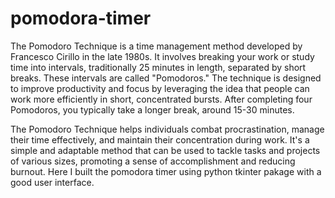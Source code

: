 # pomodora-timer
The Pomodoro Technique is a time management method developed by Francesco Cirillo in the late 1980s. It involves breaking your work or study time into intervals, traditionally 25 minutes in length, separated by short breaks. These intervals are called "Pomodoros." The technique is designed to improve productivity and focus by leveraging the idea that people can work more efficiently in short, concentrated bursts. After completing four Pomodoros, you typically take a longer break, around 15-30 minutes.

The Pomodoro Technique helps individuals combat procrastination, manage their time effectively, and maintain their concentration during work. It's a simple and adaptable method that can be used to tackle tasks and projects of various sizes, promoting a sense of accomplishment and reducing burnout.
Here I built the pomodora timer using python tkinter pakage with a good user interface.

